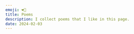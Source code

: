 ```yaml
---
emoji: ❤️‍🔥
title: Poems
description: I collect poems that I like in this page. 
date: 2024-02-03
---
```

